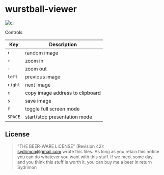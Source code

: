 # wurstball-viewer

[![ci](https://github.com/Sydrimon/wurstball-viewer/actions/workflows/ci.yml/badge.svg)](https://github.com/Sydrimon/wurstball-viewer/actions/workflows/ci.yml)

Controls:

| **Key** | **Description** |
| ----- | ------ |
| `r` | random image |
| `+` | zoom in |
| `-` | zoom out |
| `left` | previous image |
| `right` | next image |
| `c` | copy image address to clipboard |
| `s` | save image |
| `f` | toggle full screen mode |
| `SPACE` | start/stop presentation mode |

## License
> "THE BEER-WARE LICENSE" (Revision 42):  
> <sydrimon@gmail.com> wrote this files. As long as you retain this notice you
> can do whatever you want with this stuff. If we meet some day, and you think
> this stuff is worth it, you can buy me a beer in return Sydrimon
